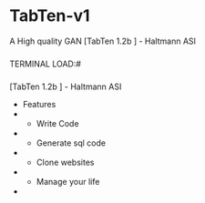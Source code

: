 # TabTen-v1
A High quality GAN
[TabTen 1.2b  ] - Haltmann ASI 
#####
####
TERMINAL LOAD:#
###
[TabTen 1.2b  ] - Haltmann ASI 
 - Features
 -  - Write Code
 -  - Generate sql code
 -  - Clone websites
 -  - Manage your life
 -  
